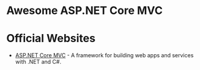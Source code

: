 # Awesome ASP.NET Core MVC

# Official Websites
* [ASP.NET Core MVC](https://dotnet.microsoft.com/apps/aspnet) - A framework for building web apps and services with .NET and C#.

